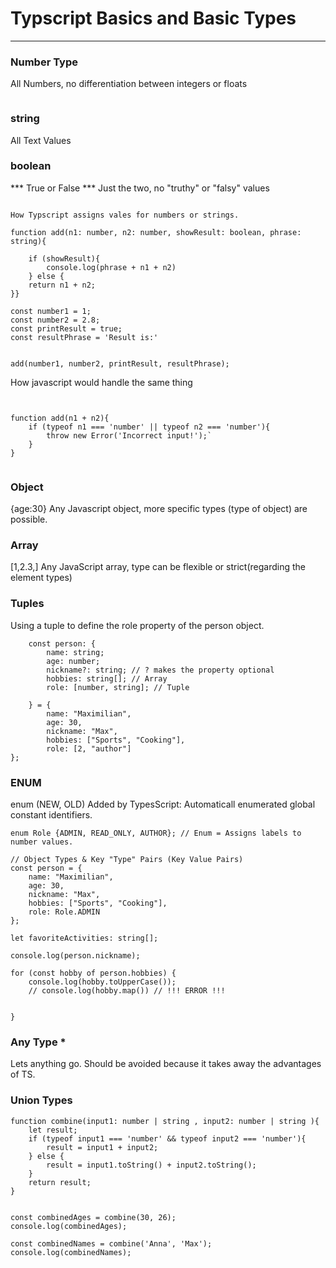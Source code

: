 # Typscript Basics and Basic Types

---

### Number Type

All Numbers, no differentiation between integers or floats

```

```

### string

All Text Values

### boolean

*** True or False *** 
Just the two, no "truthy" or "falsy" values


```

How Typscript assigns vales for numbers or strings.

function add(n1: number, n2: number, showResult: boolean, phrase: string){

    if (showResult){
        console.log(phrase + n1 + n2)
    } else {
    return n1 + n2;
}}

const number1 = 1;
const number2 = 2.8;
const printResult = true;
const resultPhrase = 'Result is:'


add(number1, number2, printResult, resultPhrase);

```


How javascript would handle the same thing

```


function add(n1 + n2){
    if (typeof n1 === 'number' || typeof n2 === 'number'){
        throw new Error('Incorrect input!');`
    }
}


```

### Object

{age:30}
Any Javascript object, more specific types (type of object) are possible.

### Array

[1,2.3,]
Any JavaScript array, type can be flexible or strict(regarding the element types)

### Tuples


Using a tuple to define the role property of the person object. 

```
    const person: {
        name: string;
        age: number;
        nickname?: string; // ? makes the property optional
        hobbies: string[]; // Array
        role: [number, string]; // Tuple

    } = {
        name: "Maximilian",
        age: 30,
        nickname: "Max",
        hobbies: ["Sports", "Cooking"],
        role: [2, "author"]
};
```

### ENUM

enum (NEW, OLD)
Added by TypesScript: Automaticall enumerated global constant identifiers.

```
enum Role {ADMIN, READ_ONLY, AUTHOR}; // Enum = Assigns labels to number values.

// Object Types & Key "Type" Pairs (Key Value Pairs)
const person = {
    name: "Maximilian",
    age: 30,
    nickname: "Max",
    hobbies: ["Sports", "Cooking"],
    role: Role.ADMIN
};

let favoriteActivities: string[];

console.log(person.nickname);

for (const hobby of person.hobbies) {
    console.log(hobby.toUpperCase());
    // console.log(hobby.map()) // !!! ERROR !!!


}
```

### Any Type \*

Lets anything go. Should be avoided because it takes away the advantages of TS.

### Union Types

```
function combine(input1: number | string , input2: number | string ){
    let result;
    if (typeof input1 === 'number' && typeof input2 === 'number'){
        result = input1 + input2;
    } else {
        result = input1.toString() + input2.toString();
    }
    return result;
}


const combinedAges = combine(30, 26);
console.log(combinedAges);

const combinedNames = combine('Anna', 'Max');
console.log(combinedNames);


```
